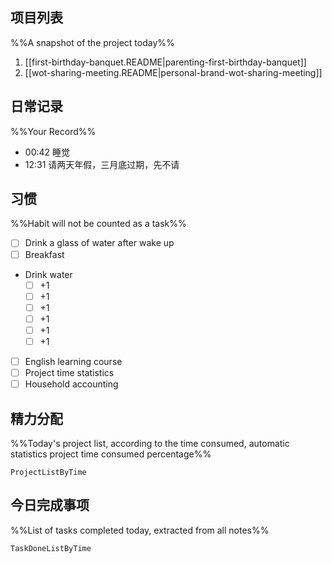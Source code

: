 ## 项目列表
%%A snapshot of the project today%%
1. [[first-birthday-banquet.README|parenting-first-birthday-banquet]]
2. [[wot-sharing-meeting.README|personal-brand-wot-sharing-meeting]]

## 日常记录
%%Your Record%%
- 00:42 睡觉
- 12:31 请两天年假，三月底过期，先不请
## 习惯
%%Habit will not be counted as a task%%
- [ ] Drink a glass of water after wake up
- [ ] Breakfast
- Drink water
	- [ ] +1
	- [ ] +1
	- [ ] +1
	- [ ] +1
	- [ ] +1
	- [ ] +1
- [ ] English learning course
- [ ] Project time statistics
- [ ] Household accounting

## 精力分配
%%Today's project list, according to the time consumed, automatic statistics project time consumed percentage%%
```PeriodicPARA
ProjectListByTime
```

## 今日完成事项
%%List of tasks completed today, extracted from all notes%%
```PeriodicPARA
TaskDoneListByTime
```
